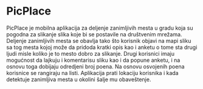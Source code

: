 # PicPlace
PicPlace je mobilna aplikacija za deljenje zanimljivih mesta u gradu koja su pogodna za slikanje slika koje bi se postavile na društvenim mrežama.  Deljenje zanimljivih mesta se obavlja tako što korisnik objavi  na mapi sliku sa tog mesta kojoj može da pridoda kratki opis kao i anketu o tome  sta drugi ljudi misle koliko je to mesto dobro za slikanje. Drugi korisnici imaju mogućnost da lajkuju i komentarisu sliku kao i da popune anketu, i na osnovu toga dobijaju odredjeni broj poena. Na osnovu osvojenih poena korisnice se rangiraju na listi. Aplikacija prati lokaciju korisnika i kada detektuje zanimljiva mesta u okolini šalje mu obaveštenje.